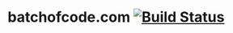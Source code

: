 # batchofcode.com [![Build Status](https://travis-ci.org/c1phr/c1phr.github.io.svg)](https://travis-ci.org/c1phr/c1phr.github.io)